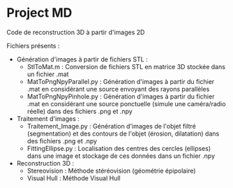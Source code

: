 # Project MD
 
Code de reconstruction 3D à partir d'images 2D

Fichiers présents :
  * Génération d'images à partir de fichiers STL :
    - StlToMat.m : Conversion de fichiers STL en matrice 3D stockée dans un fichier .mat
    - MatToPngNpyParallel.py : Génération d'images à partir du fichier .mat en considérant une source envoyant des rayons parallèles
    - MatToPngNpyPinhole.py : Génération d'images à partir du fichier .mat en considérant une source ponctuelle (simule une caméra/radio réelle) dans des fichiers .png et .npy
  * Traitement d'images :
    - Traitement_Image.py : Génération d'images de l'objet filtré (segmentation) et des contours de l'objet (érosion, dilatation) dans des fichiers .png et .npy
    - FittingEllipse.py : Localisation des centres des cercles (ellipses) dans une image et stockage de ces données dans un fichier .npy
  * Reconstruction 3D :
    - Stereovision : Méthode stéréovision (géométrie épipolaire)
    - Visual Hull : Méthode Visual Hull
